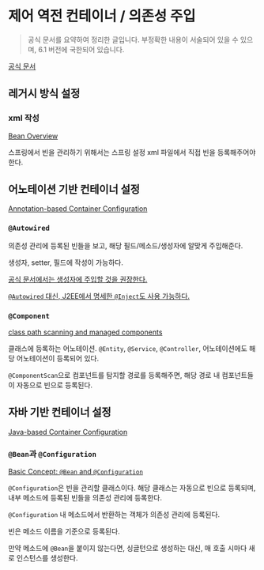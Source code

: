 # 제어 역전 컨테이너 / 의존성 주입

> 공식 문서를 요약하여 정리한 글입니다. 부정확한 내용이 서술되어 있을 수 있으며, 6.1 버전에 국한되어 있습니다.

[공식 문서](https://docs.spring.io/spring-framework/reference/core/beans.html)

## 레거시 방식 설정

### xml 작성

[Bean Overview](https://docs.spring.io/spring-framework/reference/core/beans/definition.html)

스프링에서 빈을 관리하기 위해서는 스프링 설정 xml 파일에서 직접 빈을 등록해주어야 한다.

## 어노테이션 기반 컨테이너 설정

[Annotation-based Container Configuration](https://docs.spring.io/spring-framework/reference/core/beans/annotation-config.html)

### `@Autowired`

의존성 관리에 등록된 빈들을 보고, 해당 필드/메소드/생성자에 알맞게 주입해준다.

생성자, setter, 필드에 작성이 가능하다.

[공식 문서에서는 생성자에 주입할 것을 권장한다.](https://docs.spring.io/spring-framework/reference/core/beans/standard-annotations.html)

[`@Autowired` 대신, J2EE에서 명세한 `@Inject`도 사용 가능하다.](https://docs.spring.io/spring-framework/reference/core/beans/standard-annotations.html)

### `@Component`

[class path scanning and managed components](https://docs.spring.io/spring-framework/reference/core/beans/classpath-scanning.html)

클래스에 등록하는 어노테이션. `@Entity`, `@Service`, `@Controller`, 어노테이션에도 해당 어노테이션이 등록되어 있다.

`@ComponentScan`으로 컴포넌트를 탐지할 경로를 등록해주면, 해당 경로 내 컴포넌트들이 자동으로 빈으로 등록된다.

## 자바 기반 컨테이너 설정

[Java-based Container Configuration](https://docs.spring.io/spring-framework/reference/core/beans/java.html)

### `@Bean`과 `@Configuration`

[Basic Concept: `@Bean` and `@Configuration`](https://docs.spring.io/spring-framework/reference/core/beans/java/basic-concepts.html)

`@Configuration`은 빈을 관리할 클래스이다. 해당 클래스는 자동으로 빈으로 등록되며, 내부 메소드에 등록된 빈들을 의존성 관리에 등록한다.

`@Configuration` 내 메소드에서 반환하는 객체가 의존성 관리에 등록된다.

빈은 메소드 이름을 기준으로 등록된다.

만약 메소드에 `@Bean`을 붙이지 않는다면, 싱글턴으로 생성하는 대신, 매 호출 시마다 새로 인스턴스를 생성한다.
